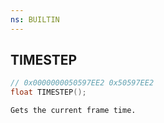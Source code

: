 ```yaml
---
ns: BUILTIN
---
```

## TIMESTEP

```c
// 0x0000000050597EE2 0x50597EE2
float TIMESTEP();
```

```
Gets the current frame time.
```


